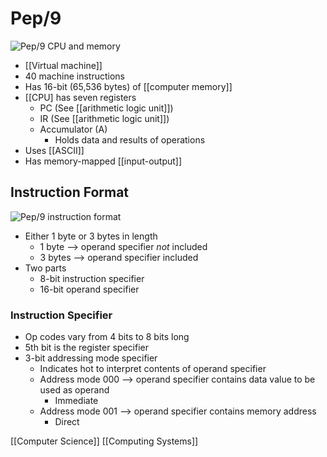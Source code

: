 # Pep/9

![Pep/9 CPU and memory](/assets/second-brain/2020-10-07-16-54-37.png)

- [[Virtual machine]]
- 40 machine instructions
- Has 16-bit (65,536 bytes) of [[computer memory]]
- [[CPU] has seven registers
  - PC (See [[arithmetic logic unit]])
  - IR (See [[arithmetic logic unit]])
  - Accumulator (A)
    - Holds data and results of operations
- Uses [[ASCII]]
- Has memory-mapped [[input-output]]

## Instruction Format

![Pep/9 instruction format](/assets/second-brain/2020-10-09-10-37-34.png)

- Either 1 byte or 3 bytes in length
  - 1 byte --> operand specifier _not_ included
  - 3 bytes --> operand specifier included
- Two parts
  - 8-bit instruction specifier
  - 16-bit operand specifier

### Instruction Specifier

- Op codes vary from 4 bits to 8 bits long
- 5th bit is the register specifier
- 3-bit addressing mode specifier
  - Indicates hot to interpret contents of operand specifier
  - Address mode $000$ --> operand specifier contains data value to be used as operand
    - Immediate
  - Address mode $001$ --> operand specifier contains memory address
    - Direct

[[Computer Science]] [[Computing Systems]]

